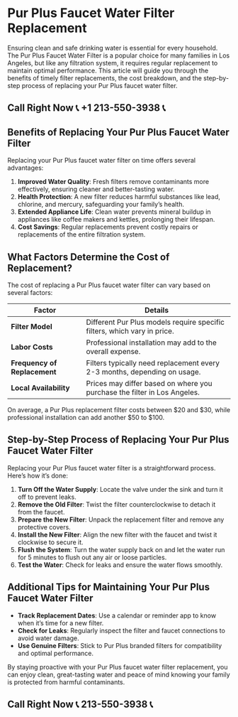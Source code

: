# Pur Plus Faucet Water Filter Replacement

Ensuring clean and safe drinking water is essential for every household. The Pur Plus Faucet Water Filter is a popular choice for many families in Los Angeles, but like any filtration system, it requires regular replacement to maintain optimal performance. This article will guide you through the benefits of timely filter replacements, the cost breakdown, and the step-by-step process of replacing your Pur Plus faucet water filter.

## Call Right Now 📞 +1 213-550-3938 📞

## Benefits of Replacing Your Pur Plus Faucet Water Filter

Replacing your Pur Plus faucet water filter on time offers several advantages:

1. **Improved Water Quality**: Fresh filters remove contaminants more effectively, ensuring cleaner and better-tasting water.
2. **Health Protection**: A new filter reduces harmful substances like lead, chlorine, and mercury, safeguarding your family’s health.
3. **Extended Appliance Life**: Clean water prevents mineral buildup in appliances like coffee makers and kettles, prolonging their lifespan.
4. **Cost Savings**: Regular replacements prevent costly repairs or replacements of the entire filtration system.

## What Factors Determine the Cost of Replacement?

The cost of replacing a Pur Plus faucet water filter can vary based on several factors:

| **Factor**                | **Details**                                                                 |
|---------------------------|-----------------------------------------------------------------------------|
| **Filter Model**          | Different Pur Plus models require specific filters, which vary in price.   |
| **Labor Costs**           | Professional installation may add to the overall expense.                 |
| **Frequency of Replacement** | Filters typically need replacement every 2-3 months, depending on usage. |
| **Local Availability**    | Prices may differ based on where you purchase the filter in Los Angeles.   |

On average, a Pur Plus replacement filter costs between $20 and $30, while professional installation can add another $50 to $100.

## Step-by-Step Process of Replacing Your Pur Plus Faucet Water Filter

Replacing your Pur Plus faucet water filter is a straightforward process. Here’s how it’s done:

1. **Turn Off the Water Supply**: Locate the valve under the sink and turn it off to prevent leaks.
2. **Remove the Old Filter**: Twist the filter counterclockwise to detach it from the faucet.
3. **Prepare the New Filter**: Unpack the replacement filter and remove any protective covers.
4. **Install the New Filter**: Align the new filter with the faucet and twist it clockwise to secure it.
5. **Flush the System**: Turn the water supply back on and let the water run for 5 minutes to flush out any air or loose particles.
6. **Test the Water**: Check for leaks and ensure the water flows smoothly.

## Additional Tips for Maintaining Your Pur Plus Faucet Water Filter

- **Track Replacement Dates**: Use a calendar or reminder app to know when it’s time for a new filter.
- **Check for Leaks**: Regularly inspect the filter and faucet connections to avoid water damage.
- **Use Genuine Filters**: Stick to Pur Plus branded filters for compatibility and optimal performance.

By staying proactive with your Pur Plus faucet water filter replacement, you can enjoy clean, great-tasting water and peace of mind knowing your family is protected from harmful contaminants.
## Call Right Now 📞 213-550-3938 📞
